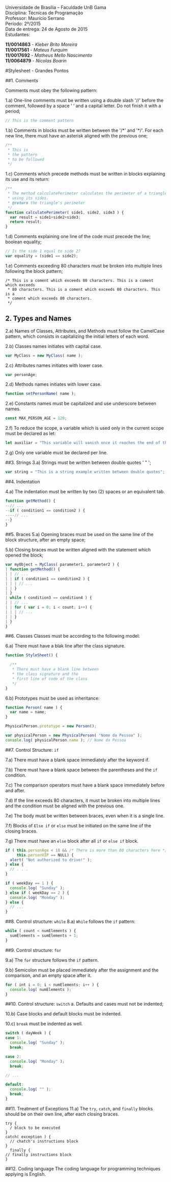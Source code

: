 Universidade de Brasília – Faculdade UnB Gama  
Disciplina: Técnicas de Programação  
Professor: Maurício Serrano  
Período: 2º/2015  
Data de entrega: 24 de Agosto de 2015  
Estudantes:  
  
**11/0014863** - *Kleber Brito Moreira*  
**11/0017561** - *Mateus Furquim*  
**11/0017692** - *Matheus Mello Nascimento*  
**11/0064879** - *Nicolas Boarin*  
  
#Stylesheet - Grandes Pontos

##1. Comments

Comments must obey the following pattern:

1.a) One-line comments must be written using a double slash '//' before the comment, followed by a space ‘ ‘ and a capital letter. Do not finish it with a period;

```javascript
// This is the comment pattern
```

1.b) Comments in blocks must be written between the '/\*' and '\*/'. For each new line, there must have an asterisk aligned with the previous one;

```javascript
/**
 * This is
 * the pattern
 * to be followed
 */
```

1.c) Comments which precede methods must be written in blocks explaining its use and its return:

```javascript
/**
 * The method calculatePerimeter calculates the perimeter of a triangle
 * using its sides.
 * @return the triangle's perimeter
 */
function calculatePerimeter( side1, side2, side3 ) {
  var result = side1+side2+side3;
  return result;
}
```

1.d) Comments explaining one line of the code must precede the line;
boolean equality;

```javascript
// Is the side 1 equal to side 2?
var equality = (side1 == side2);
```
1.e) Comments exceeding 80 characters must be broken into multiple lines following the block pattern;

```
/* This is a coment which exceeds 80 characters. This is a coment which exceeds
 * 80 characters. This is a coment which exceeds 80 characters. This is a
 * coment which exceeds 80 characters.
 */
```

## 2. Types and Names

2.a) Names of Classes, Attributes, and Methods must follow the CamelCase pattern, which consists in capitalizing the initial letters of each word.

2.b) Classes names initiates with capital case.
```javascript
var MyClass = new MyClass( name );
```

2.c) Attributes names initiates with lower case.
```javascript
var personAge;
```

2.d) Methods names initiates with lower case.
```javascript
function setPersonName( name );
```

2.e) Constants names must be capitalized and use underscore between names.
```javascript
const MAX_PERSON_AGE = 120;
```
2.f) To reduce the scope, a variable which is used only in the current scope must be declared as let:
```javascript
let auxiliar = "This variable will vanish once it reaches the end of the scope";
```

2.g) Only one variable must be declared per line.

##3. Strings
3.a) Strings must be written between double quotes ' " ';
```javascript
var string = "This is a string example written between double quotes";
```

##4. Indentation

4.a) The indentation must be written by two (2) spaces or an equivalent tab.

```javascript
function getMethod() {
--// ...
--if ( condition1 == condition2 ) {
----// ...
--}
}

```

##5. Braces
5.a) Opening braces must be used on the same line of the block structure, after an empty space;

5.b) Closing braces must be written aligned with the statement which opened the block;

```javascript
var myObject = MyClass( parameter1, parameter2 ) {
| function getMethod() {
| | // ...
| | if ( condition1 == condition2 ) {
| | | // ...
| | }
| }
| while ( condition3 == condition4 ) {
| | // ...
| | for ( var i = 0; i < count; i++) {
| | | // ...
| | }
| }
}

```

##6. Classes
Classes must be according to the following model:

6.a) There must have a blak line after the class signature.

```javascript
function StyleSheet() {

  /**
   * There must have a blank line between
   * the class signature and the
   * first line of code of the class
   */
}
```

6.b) Prototypes must be used as inheritance:

```javascript
function Person( name ) {
  var name = name;
}

PhysicalPerson.prototype = new Person();

var physicalPerson = new PhysicalPerson( "Nome da Pessoa" );
console.log( physicalPerson.name ); // Nome da Pessoa
```

##7. Control Structure: `if`

7.a) There must have a blank space immediately after the keyword if.

7.b) There must have a blank space between the parentheses and the `if` condition.

7.c) The comparison operators must have a blank space immediately before and after.

7.d) If the line exceeds 80 characters, it must be broken into multiple lines and the condition must be aligned with the previous one.

7.e) The body must be written between braces, even when it is a single line.

7.f) Blocks of `Else if` or `else` must be initiated on the same line of the closing braces.

7.g) There must have an `else` block after all `if` or `else if` block.

```javascript
if ( this.personAge < 18 && /* There is more than 80 characters here */
     this.personVIP == NULL) {
  alert( "Not authorized to drive!" );
} else {
  // . . .
}

if ( weekDay == 1 ) {
  console.log( "Sunday" );
} else if ( weekDay == 2 ) {
  console.log( "Monday" );
} else {
  // ...
}
```

##8. Control structure: `while`
8.a) `While` follows the `if` pattern:

```javascript
while ( count < numElements ) {
  sumElements = sumElements + 1;
}
```

##9. Control structure: `for`

9.a) The `for` structure follows the `if` pattern.

9.b) Semicolon must be placed immediately after the assignment and the comparison, and an empty space after it.

```javascript
for ( int i = 0; i < numElements; i++ ) {
  console.log( numElements );
}
```

##10. Control structure: `switch`
a. Defaults and cases must not be indented;

10.b) Case blocks and default blocks must be indented.

10.c) `break` must be indented as well.

```javascript
switch ( dayWeek ) {
case 1:
  console.log( "Sunday" );
  break;

case 2:
  console.log( "Monday" );
  break;

// ...

default:
  console.log( "" );
  break;
}
```

##11. Treatment of Exceptions
11.a) The `try`, `catch`, and `finally` blocks should be on their own line, after each closing braces.

```
try {
  / block to be executed
}
catch( exception ) {
  // chatch's instructions block
}
  finally {
// finally instructions block
}
```

##12. Coding language
The coding language for programming techniques applying is English.
